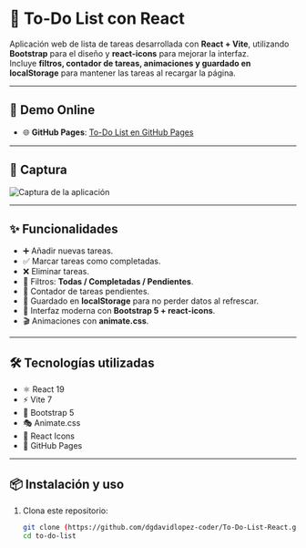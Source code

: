 # 📝 To-Do List con React

Aplicación web de lista de tareas desarrollada con **React + Vite**, utilizando **Bootstrap** para el diseño y **react-icons** para mejorar la interfaz.  
Incluye **filtros, contador de tareas, animaciones y guardado en localStorage** para mantener las tareas al recargar la página.

---

## 🚀 Demo Online 
- 🌐 **GitHub Pages**: [To-Do List en GitHub Pages](https://dgdavidlopez-coder.github.io/To-Do-List-React/)

---

## 📸 Captura
![Captura de la aplicación](./screenshot.png)

---

## ✨ Funcionalidades
- ➕ Añadir nuevas tareas.  
- ✅ Marcar tareas como completadas.  
- ❌ Eliminar tareas.  
- 🔄 Filtros: **Todas / Completadas / Pendientes**.  
- 🔢 Contador de tareas pendientes.  
- 💾 Guardado en **localStorage** para no perder datos al refrescar.  
- 🎨 Interfaz moderna con **Bootstrap 5 + react-icons**.  
- 🎬 Animaciones con **animate.css**.  

---

## 🛠️ Tecnologías utilizadas
- ⚛️ React 19  
- ⚡ Vite 7  
- 🎨 Bootstrap 5  
- 🎭 Animate.css  
- 🔗 React Icons  
- 🚀 GitHub Pages

---

## 📦 Instalación y uso

1. Clona este repositorio:
   ```bash
   git clone (https://github.com/dgdavidlopez-coder/To-Do-List-React.git)
   cd to-do-list

